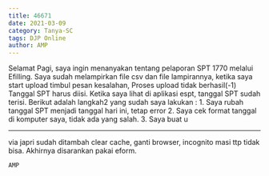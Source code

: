 ```yaml
---
title: 46671
date: 2021-03-09
category: Tanya-SC
tags: DJP Online
author: AMP
---
```


Selamat Pagi, saya ingin menanyakan tentang pelaporan SPT 1770 melalui Efilling. Saya sudah melampirkan file csv dan file lampirannya, ketika saya start upload timbul pesan kesalahan, Proses upload tidak berhasil(-1) Tanggal SPT harus diisi. Ketika saya lihat di aplikasi espt, tanggal SPT sudah terisi. Berikut adalah langkah2 yang sudah saya lakukan : 1. Saya rubah tanggal SPT menjadi tanggal hari ini, tetap error 2. Saya cek format tanggal di komputer saya, tidak ada yang salah. 3. Saya buat u

---

via japri sudah ditambah clear cache, ganti browser, incognito masi ttp tidak bisa. Akhirnya disarankan pakai eform.

`AMP`
